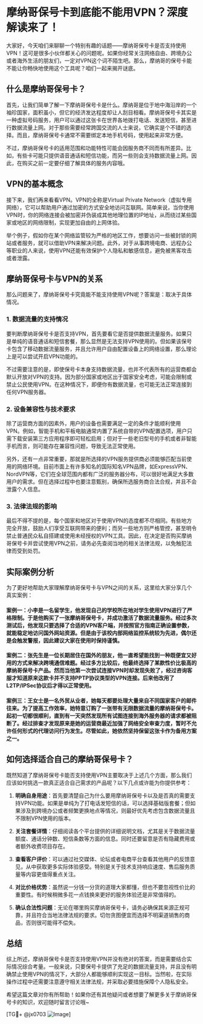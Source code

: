 # 摩纳哥保号卡到底能不能用VPN？深度解读来了！

大家好，今天咱们来聊聊一个特别有趣的话题——摩纳哥保号卡是否支持使用VPN！这可是很多小伙伴都关心的问题呢。如果你经常关注网络自由、跨境办公或者海外生活的朋友们，一定对VPN这个词不陌生吧。那么，摩纳哥的保号卡能不能让你畅快地使用这个工具呢？咱们一起来揭开谜底。

## 什么是摩纳哥保号卡？

首先，让我们简单了解一下摩纳哥保号卡是什么。摩纳哥是位于地中海沿岸的一个袖珍国家，面积虽小，但它的经济发达程度却让人刮目相看。摩纳哥保号卡其实是一种虚拟号码服务，用户可以通过这张卡在世界各地拨打电话、发送短信，甚至进行数据流量上网。对于那些需要经常跨国交流的人士来说，它确实是个不错的选择。而且，摩纳哥保号卡通常不需要绑定本地手机号码，使用起来非常方便。

不过，摩纳哥保号卡的适用范围和功能特性可能会因服务商不同而有所差异。比如，有些卡可能只提供语音通话和短信功能，而另一些则会支持数据流量上网。因此，在购买之前一定要仔细了解具体的服务内容哦。

## VPN的基本概念

接下来，我们再来看看VPN。VPN的全称是Virtual Private Network（虚拟专用网络），它可以帮助用户通过加密的方式安全地访问互联网。简单来说，当你使用VPN时，你的网络连接会被加密并伪装成其他地理位置的IP地址，从而绕过某些国家或地区的网络限制，实现更加自由的上网体验。

举个例子，假如你在某个网络监管较为严格的地区工作，想要访问一些被封锁的网站或者服务，就可以借助VPN来解决问题。此外，对于从事跨境电商、远程办公等职业的人来说，使用VPN还能有效保护个人隐私和敏感信息，避免被黑客攻击或者泄露。

## 摩纳哥保号卡与VPN的关系

那么问题来了，摩纳哥保号卡究竟能不能支持使用VPN呢？答案是：取决于具体情况。

### 1. 数据流量的支持情况

要判断摩纳哥保号卡是否支持VPN，首先要看它是否提供数据流量服务。如果只是单纯的语音通话和短信套餐，那么显然是无法支持VPN使用的。但如果该保号卡包含了移动数据流量服务，并且允许用户自由配置设备上的网络设置，那么理论上是可以尝试开启VPN功能的。

不过需要注意的是，即使保号卡本身支持数据流量，也并不代表所有的运营商都会默认开放对VPN的支持。因为部分国家或地区出于国家安全考虑，可能会限制或禁止公民使用VPN。在这种情况下，即便你有数据流量，也可能无法正常连接到任何VPN服务器。

### 2. 设备兼容性与技术要求

除了运营商方面的因素外，用户的设备也需要满足一定的条件才能顺利使用VPN。例如，智能手机和平板电脑通常内置了系统自带的VPN配置选项，用户只需下载安装第三方应用程序即可轻松启用；但对于一些老旧型号的手机或者非智能手机而言，则可能存在兼容性问题，导致无法正常使用。

另外，还有一点非常重要，那就是所选择的VPN服务提供商必须能够匹配当前使用的网络环境。目前市面上有许多知名的国际知名VPN品牌，如ExpressVPN、NordVPN等，它们在全球范围内都有广泛的服务器分布，可以很好地满足大多数用户的需求。但在选择过程中也要注意甄别，确保所选服务商合法合规，并且不会泄露个人信息。

### 3. 法律法规的影响

最后不得不提的是，每个国家和地区对于使用VPN的态度都不尽相同。有些地方完全开放，鼓励人们享受互联网带来的便利；而另一些地方则严格管控，甚至明令禁止普通民众私自搭建或使用未经授权的VPN工具。因此，在决定是否购买摩纳哥保号卡并尝试使用VPN之前，请务必先查阅当地的相关法律法规，以免触犯法律而受到处罚。

## 实际案例分析

为了更好地帮助大家理解摩纳哥保号卡与VPN之间的关系，这里给大家分享几个真实案例：

#### 案例一：小李是一名留学生，他发现自己的学校所在地对学生使用VPN进行了严格限制。于是他购买了一张摩纳哥保号卡，并成功激活了数据流量服务。经过多次测试后，他发现只要选择了合适的VPN客户端，并按照官方指南正确设置参数，就能稳定地访问国外网站资源。但是由于该校内部网络监控系统较为先进，偶尔还是会触发警报，因此建议大家在使用时保持谨慎。

#### 案例二：张先生是一位长期居住在国外的朋友，他一直希望能找到一种既便宜又好用的方式来解决跨境通信难题。经过多方比较后，他最终选择了某款性价比极高的摩纳哥保号卡产品。然而当他第一次尝试连接VPN时却发现失败了，经过咨询客服才知道原来这款卡并不支持PPTP协议类型的VPN连接。后来他改用了L2TP/IPSec协议后才得以正常使用。

#### 案例三：王女士是一名外贸从业者，她每天都要处理大量来自不同国家客户的邮件往来。为了提高工作效率，她特意订购了一张带有无限数据流量的摩纳哥保号卡。起初一切都很顺利，直到有一天突然发现所有试图连接到海外服务器的请求都被阻断了。经过排查才发现原来是她的运营商最近加强了网络安全审查力度，暂时不允许任何形式的代理访问行为发生。尽管如此，她依然坚持保留这张卡作为备用方案之一。

## 如何选择适合自己的摩纳哥保号卡？

既然知道了摩纳哥保号卡能否支持使用VPN主要取决于上述几个方面，那么我们应该如何挑选一款真正适合自己需求的产品呢？以下几点或许能为你提供参考：

1. **明确自身用途**：首先要清楚自己为什么要用摩纳哥保号卡以及是否真的需要支持VPN功能。如果是单纯为了打电话发短信的话，可以选择基础版套餐；但如果涉及到跨境办公或者频繁更换地点等情况，则最好优先考虑包含数据流量且不限制VPN使用的版本。

2. **关注套餐详情**：仔细阅读各个平台提供的详细说明文档，尤其是关于数据流量额度、通话分钟数、短信条数等方面的信息。同时还要留意是否有隐藏费用或者额外收费项目存在。

3. **查看客户评价**：可以通过社交媒体、论坛或者电商平台查看其他用户的反馈意见，从中获取更多实际体验感受。特别是关于技术支持响应速度、售后服务质量等内容更值得重点关注。

4. **对比价格优势**：虽然说一分钱一分货的道理大家都懂，但也不要忽视性价比的重要性。有时候稍微多花一点钱换来更好的服务体验还是非常值得的。

5. **确认合法性问题**：无论在哪里购买摩纳哥保号卡，请务必确保其来源正规可靠，并且符合当地法律法规的要求。切勿贪图便宜而选择不明渠道销售的商品，否则很可能得不偿失。

## 总结

综上所述，摩纳哥保号卡是否支持使用VPN并没有绝对的答案，而是需要结合实际情况综合考量。一般来说，只要保号卡提供了充足的数据流量支持，并且没有明确禁止使用VPN的情况下，大部分人都能够顺利实现这一目标。当然啦，在实际操作过程中还需要注意遵守相关法律法规，并采取必要措施保障个人隐私安全。

希望这篇文章对你有所帮助！如果你还有其他疑问或者想要了解更多关于摩纳哥保号卡的知识，欢迎随时留言讨论哦~

[TG💪+ @jx0703 ![Image](https://github.com/user-attachments/assets/dbca1d08-cadb-493c-b0ec-ad6f7a83f270)]